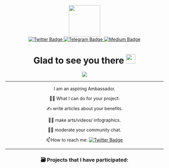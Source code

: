 <div id="header" align="center">
  <img src="https://media2.giphy.com/media/gW9OvfStaO5qwBRvhV/giphy.gif?cid=5e214886zkp45vmzkot5eokyzjervdbhekpbzpr53vqw0jn4&rid=giphy.gif&ct=s" width="100"/>
</div>
<div id="header" align="center">
<div id="badges" align=“center”>
  <a href="https://twitter.com/Mad_Criptan">
    <img src="https://img.shields.io/badge/Twitter-blue?style=for-the-badge&logo=twitter&logoColor=white" alt="Twitter Badge"/>
  <a href="https://t.me/@Mad_Criptan">
    <img src="https://img.shields.io/badge/Telegram-blue?style=for-the-badge&logo=Telegram&logoColor=white" alt="Telegram Badge"/>
  </a>
  <a href="https://medium.com/@Mad_Criptan">
    <img src="https://img.shields.io/badge/Medium-white?style=for-the-badge&logo=medium&logoColor=black" alt="Medium Badge"/>
 </a>
</div>
<div id="badges">
<img src="https://komarev.com/ghpvc/?username=Mad-Criptan&style=flat-square&color=blue" alt=""/>
</div>
<h1>
  Glad to see you there
  <img src="https://media0.giphy.com/media/hvRJCLFzcasrR4ia7z/giphy.gif?cid=5e21488611cc0297ce3c41c23072bc95c5aec2d299557b56&rid=giphy.gif&ct=s" width="30px"/>
</h1>

<div align="center">
  <img src="https://media3.giphy.com/media/9eJW1WdoqeQ7f9d41C/giphy.gif?cid=5e214886j7i651a23653bpva1k38pemrnk8ywau8646mivrf&rid=giphy.gif&ct=g"50"/>
</div>

---
 
I am an aspiring Ambassador.

:technologist: What I can do for your project:

:writing_hand: write articles about your benefits.

:artist: make arts/videos/ infographics.

:man_judge: moderate your community chat. 

:mailbox:How to reach me: [![Twitter Badge](https://img.shields.io/badge/-Mad_Criptan-blue?style=flat&logo=Twitter&logoColor=white)](https://twitter.com/Mad_Criptan)

---

### :card_file_box: Projects that  I have participated:

<!--
**Mad-Criptan/Mad-Criptan** is a ✨ _special_ ✨ repository because its `README.md` (this file) appears on your GitHub profile.

Here are some ideas to get you started:

- 🔭 I’m currently working on ...
- 🌱 I’m currently learning ...
- 👯 I’m looking to collaborate on ...
- 🤔 I’m looking for help with ...
- 💬 Ask me about ...
- 📫 How to reach me: ...
- 😄 Pronouns: ...
- ⚡ Fun fact: ...
-->
